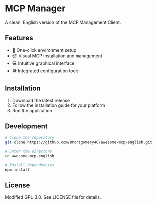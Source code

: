 # MCP Manager

A clean, English version of the MCP Management Client.

## Features

- 🚀 One-click environment setup
- 📦 Visual MCP installation and management
- 💻 Intuitive graphical interface
- 🛠 Integrated configuration tools

## Installation

1. Download the latest release
2. Follow the installation guide for your platform
3. Run the application

## Development

```bash
# Clone the repository
git clone https://github.com/DMontgomery40/awesome-mcp-english.git

# Enter the directory
cd awesome-mcp-english

# Install dependencies
npm install
```

## License

Modified GPL-3.0. See LICENSE file for details.